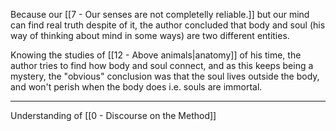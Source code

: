 Because our [[7 - Our senses are not completelly reliable.]] but our mind can find real truth despite of it, the author concluded that body and soul (his way of thinking about mind in some ways) are two different entities.

Knowing the studies of [[12 - Above animals|anatomy]] of his time, the author tries to find how body and soul connect, and as this keeps being a mystery, the "obvious" conclusion was that the soul lives outside the body, and won't perish when the body does i.e. souls are immortal.

---

Understanding of [[0 - Discourse on the Method]]
